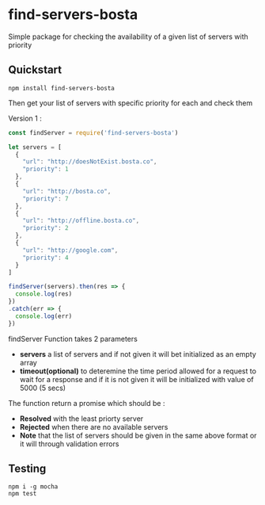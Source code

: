 
# find-servers-bosta #

Simple package for checking the availability of a given list of servers with priority 

## Quickstart 

```shell
npm install find-servers-bosta
```

Then get your list of servers with specific priority for each and check them

Version 1 :

```javascript
const findServer = require('find-servers-bosta')

let servers = [
  {
    "url": "http://doesNotExist.bosta.co",
    "priority": 1
  },
  {
    "url": "http://bosta.co",
    "priority": 7
  },
  {
    "url": "http://offline.bosta.co",
    "priority": 2
  },
  {
    "url": "http://google.com",
    "priority": 4
  }
]

findServer(servers).then(res => {
  console.log(res)
})
.catch(err => {
  console.log(err)
})

```
findServer Function takes 2 parameters 

* **servers** a list of servers and if not given it will bet initialized as an empty array
* **timeout(optional)** to deteremine the time period allowed for a request to wait for a response and if it is not given it will be initialized with value of 5000 (5 secs) 

The function return a promise which should be : 

* **Resolved** with the least priorty server
* **Rejected** when there are no available servers
* **Note** that the list of servers should be given in the same above format or it will through validation errors


## Testing

```shell
npm i -g mocha
npm test
```

